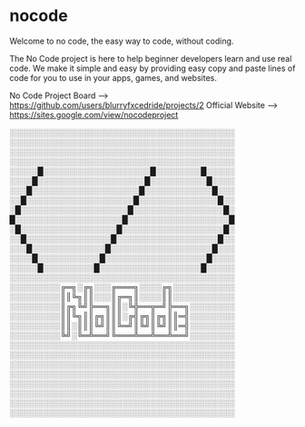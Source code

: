 # nocode
Welcome to no code, the easy way to code, without coding.

The No Code project is here to help beginner developers learn and use real code. 
We make it simple and easy by providing easy copy and paste lines of code for you to use in your apps, games, and websites.

No Code Project Board --> https://github.com/users/blurryfxcedride/projects/2
Official Website --> https://sites.google.com/view/nocodeproject

░░░░░░░░░░░░░░░░░░░░░░░░░░░░░░░░░░░░░░░░
░░░░░░░░░░░░░░░░░░░░░░░░░░░░░░░░░░░░░░░░
░░░░░░░░░░░░░░░░░░░░░░░░░░░░░░░░░░░░░░░░
░░░░░░░░░░░░░░░░░░░░░░░░░░░░░░░░░░░░░░░░
░░░░░█░░░░░░░░░░░░░░░░░░░█░░░░░░░░█░░░░░
░░░░█░░░░░░░░░░░░░░░░░░░█░░░░░░░░░░█░░░░
░░░█░░░░░░░░░░░░░░░░░░░█░░░░░░░░░░░░█░░░
░░█░░░░░░░░░░░░░░░░░░░█░░░░░░░░░░░░░░█░░
░█░░░░░░░░░░░░░░░░░░░█░░░░░░░░░░░░░░░░█░
█░░░░░░░░░░░░░░░░░░░█░░░░░░░░░░░░░░░░░░█
░█░░░░░░░░░░░░░░░░░█░░░░░░░░░░░░░░░░░░█░
░░█░░░░░░░░░░░░░░░█░░░░░░░░░░░░░░░░░░█░░
░░░█░░░░░░░░░░░░░█░░░░░░░░░░░░░░░░░░█░░░
░░░░█░░░░░░░░░░░█░░░░░░░░░░░░░░░░░░█░░░░
░░░░░█░░░░░░░░░█░░░░░░░░░░░░░░░░░░█░░░░░
░░░░░░░░░░░░░░░░░░░░░░░░░░░░░░░░░░░░░░░░
░░░░░░░░░╔═╗░╔╗░░░╔═══╗░░░░╔╗░░░░░░░░░░░
░░░░░░░░░║║╚╗║║░░░║╔═╗║░░░░║║░░░░░░░░░░░
░░░░░░░░░║╔╗╚╝╠══╗║║░╚╬══╦═╝╠══╗░░░░░░░░
░░░░░░░░░║║╚╗║║╔╗║║║░╔╣╔╗║╔╗║║═╣░░░░░░░░
░░░░░░░░░║║░║║║╚╝║║╚═╝║╚╝║╚╝║║═╣░░░░░░░░
░░░░░░░░░╚╝░╚═╩══╝╚═══╩══╩══╩══╝░░░░░░░░
░░░░░░░░░░░░░░░░░░░░░░░░░░░░░░░░░░░░░░░░
░░░░░░░░░░░░░░░░░░░░░░░░░░░░░░░░░░░░░░░░
░░░░░░░░░░░░░░░░░░░░░░░░░░░░░░░░░░░░░░░░
░░░░░░░░░░░░░░░░░░░░░░░░░░░░░░░░░░░░░░░░
░░░░░░░░░░░░░░░░░░░░░░░░░░░░░░░░░░░░░░░░
░░░░░░░░░░░░░░░░░░░░░░░░░░░░░░░░░░░░░░░░
░░░░░░░░░░░░░░░░░░░░░░░░░░░░░░░░░░░░░░░░
░░░░░░░░░░░░░░░░░░░░░░░░░░░░░░░░░░░░░░░░
